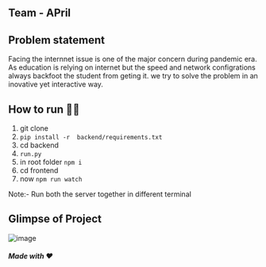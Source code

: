## Team - APril

## Problem statement
 Facing the internnet issue is one of the major concern during pandemic era. As education is relying on internet but the speed and network configrations always backfoot the student from geting it. 
 we try to solve the problem in an inovative yet interactive way.

## How to run 🏃‍♀️
1. git clone 
2. `pip install -r  backend/requirements.txt`
3. cd backend
4. `run.py`
5. in root folder `npm i`
6. cd frontend 
7. now `npm run watch `

Note:-
 Run both the server together in different terminal

## Glimpse of Project
 ![image](https://user-images.githubusercontent.com/54790525/125194005-ffbf3b00-e26c-11eb-8fcc-9bcc5671084f.png)



 ##### Made with ❤


